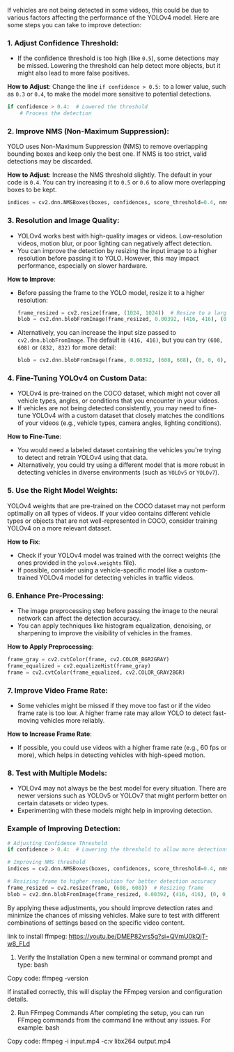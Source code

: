 If vehicles are not being detected in some videos, this could be due to various factors affecting the performance of the YOLOv4 model. Here are some steps you can take to improve detection:

### 1. **Adjust Confidence Threshold**:
   - If the confidence threshold is too high (like `0.5`), some detections may be missed. Lowering the threshold can help detect more objects, but it might also lead to more false positives.
   
   **How to Adjust**:
   Change the line `if confidence > 0.5:` to a lower value, such as `0.3` or `0.4`, to make the model more sensitive to potential detections.

   ```python
   if confidence > 0.4:  # Lowered the threshold
       # Process the detection
   ```

### 2. **Improve NMS (Non-Maximum Suppression)**:
   YOLO uses Non-Maximum Suppression (NMS) to remove overlapping bounding boxes and keep only the best one. If NMS is too strict, valid detections may be discarded.

   **How to Adjust**:
   Increase the NMS threshold slightly. The default in your code is `0.4`. You can try increasing it to `0.5` or `0.6` to allow more overlapping boxes to be kept.

   ```python
   indices = cv2.dnn.NMSBoxes(boxes, confidences, score_threshold=0.4, nms_threshold=0.5)
   ```

### 3. **Resolution and Image Quality**:
   - YOLOv4 works best with high-quality images or videos. Low-resolution videos, motion blur, or poor lighting can negatively affect detection.
   - You can improve the detection by resizing the input image to a higher resolution before passing it to YOLO. However, this may impact performance, especially on slower hardware.

   **How to Improve**:
   - Before passing the frame to the YOLO model, resize it to a higher resolution:
     ```python
     frame_resized = cv2.resize(frame, (1024, 1024))  # Resize to a larger resolution
     blob = cv2.dnn.blobFromImage(frame_resized, 0.00392, (416, 416), (0, 0, 0), True, crop=False)
     ```

   - Alternatively, you can increase the input size passed to `cv2.dnn.blobFromImage`. The default is `(416, 416)`, but you can try `(608, 608)` or `(832, 832)` for more detail:
     ```python
     blob = cv2.dnn.blobFromImage(frame, 0.00392, (608, 608), (0, 0, 0), True, crop=False)
     ```

### 4. **Fine-Tuning YOLOv4 on Custom Data**:
   - YOLOv4 is pre-trained on the COCO dataset, which might not cover all vehicle types, angles, or conditions that you encounter in your videos.
   - If vehicles are not being detected consistently, you may need to fine-tune YOLOv4 with a custom dataset that closely matches the conditions of your videos (e.g., vehicle types, camera angles, lighting conditions).

   **How to Fine-Tune**:
   - You would need a labeled dataset containing the vehicles you're trying to detect and retrain YOLOv4 using that data.
   - Alternatively, you could try using a different model that is more robust in detecting vehicles in diverse environments (such as `YOLOv5` or `YOLOv7`).

### 5. **Use the Right Model Weights**:
   YOLOv4 weights that are pre-trained on the COCO dataset may not perform optimally on all types of videos. If your video contains different vehicle types or objects that are not well-represented in COCO, consider training YOLOv4 on a more relevant dataset.

   **How to Fix**:
   - Check if your YOLOv4 model was trained with the correct weights (the ones provided in the `yolov4.weights` file).
   - If possible, consider using a vehicle-specific model like a custom-trained YOLOv4 model for detecting vehicles in traffic videos.

### 6. **Enhance Pre-Processing**:
   - The image preprocessing step before passing the image to the neural network can affect the detection accuracy.
   - You can apply techniques like histogram equalization, denoising, or sharpening to improve the visibility of vehicles in the frames.

   **How to Apply Preprocessing**:
   ```python
   frame_gray = cv2.cvtColor(frame, cv2.COLOR_BGR2GRAY)
   frame_equalized = cv2.equalizeHist(frame_gray)
   frame = cv2.cvtColor(frame_equalized, cv2.COLOR_GRAY2BGR)
   ```

### 7. **Improve Video Frame Rate**:
   - Some vehicles might be missed if they move too fast or if the video frame rate is too low. A higher frame rate may allow YOLO to detect fast-moving vehicles more reliably.
   
   **How to Increase Frame Rate**:
   - If possible, you could use videos with a higher frame rate (e.g., 60 fps or more), which helps in detecting vehicles with high-speed motion.

### 8. **Test with Multiple Models**:
   - YOLOv4 may not always be the best model for every situation. There are newer versions such as YOLOv5 or YOLOv7 that might perform better on certain datasets or video types.
   - Experimenting with these models might help in improving detection.

### Example of Improving Detection:

```python
# Adjusting Confidence Threshold
if confidence > 0.4:  # Lowering the threshold to allow more detections

# Improving NMS threshold
indices = cv2.dnn.NMSBoxes(boxes, confidences, score_threshold=0.4, nms_threshold=0.5)

# Resizing frame to higher resolution for better detection accuracy
frame_resized = cv2.resize(frame, (608, 608))  # Resizing frame
blob = cv2.dnn.blobFromImage(frame_resized, 0.00392, (416, 416), (0, 0, 0), True, crop=False)
```

By applying these adjustments, you should improve detection rates and minimize the chances of missing vehicles. Make sure to test with different combinations of settings based on the specific video content.

link to install ffmpeg: https://youtu.be/DMEP82yrs5g?si=QVmU0kQjT-w8_FLd

1. Verify the Installation
Open a new terminal or command prompt and type:
bash

Copy code:
ffmpeg -version

If installed correctly, this will display the FFmpeg version and configuration details.

2. Run FFmpeg Commands
After completing the setup, you can run FFmpeg commands from the command line without any issues. For example:
bash

Copy code:
ffmpeg -i input.mp4 -c:v libx264 output.mp4

